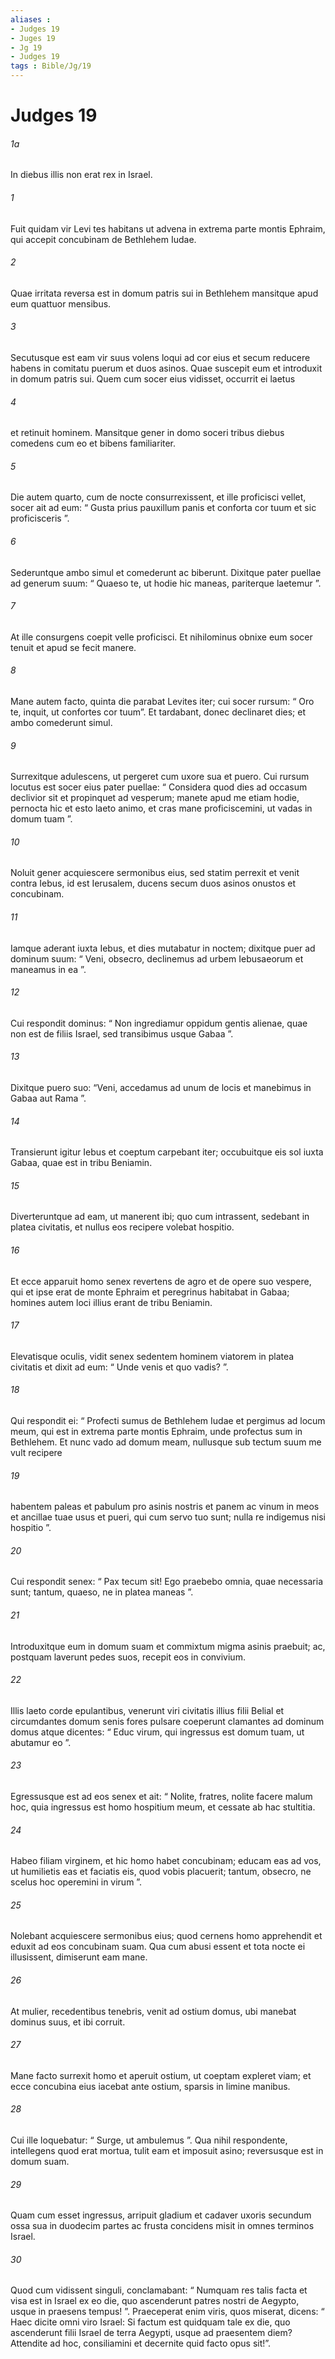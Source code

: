 ```yaml
---
aliases : 
- Judges 19
- Juges 19
- Jg 19
- Judges 19
tags : Bible/Jg/19
---
```


# Judges 19

###### 1a
In diebus illis non erat rex in Israel. 
###### 1
Fuit quidam vir Levi tes habitans ut advena in extrema parte montis Ephraim, qui accepit concubinam de Bethlehem Iudae. 
###### 2
Quae irritata reversa est in domum patris sui in Bethlehem mansitque apud eum quattuor mensibus. 
###### 3
Secutusque est eam vir suus volens loqui ad cor eius et secum reducere habens in comitatu puerum et duos asinos. Quae suscepit eum et introduxit in domum patris sui. Quem cum socer eius vidisset, occurrit ei laetus 
###### 4
et retinuit hominem. Mansitque gener in domo soceri tribus diebus comedens cum eo et bibens familiariter. 
###### 5
Die autem quarto, cum de nocte consurrexissent, et ille proficisci vellet, socer ait ad eum: “ Gusta prius pauxillum panis et conforta cor tuum et sic proficisceris ”. 
###### 6
Sederuntque ambo simul et comederunt ac biberunt. Dixitque pater puellae ad generum suum: “ Quaeso te, ut hodie hic maneas, pariterque laetemur ”. 
###### 7
At ille consurgens coepit velle proficisci. Et nihilominus obnixe eum socer tenuit et apud se fecit manere. 
###### 8
Mane autem facto, quinta die parabat Levites iter; cui socer rursum: “ Oro te, inquit, ut confortes cor tuum”. Et tardabant, donec declinaret dies; et ambo comederunt simul. 
###### 9
Surrexitque adulescens, ut pergeret cum uxore sua et puero. Cui rursum locutus est socer eius pater puellae: “ Considera quod dies ad occasum declivior sit et propinquet ad vesperum; manete apud me etiam hodie, pernocta hic et esto laeto animo, et cras mane proficiscemini, ut vadas in domum tuam ”.
###### 10
Noluit gener acquiescere sermonibus eius, sed statim perrexit et venit contra Iebus, id est Ierusalem, ducens secum duos asinos onustos et concubinam. 
###### 11
Iamque aderant iuxta Iebus, et dies mutabatur in noctem; dixitque puer ad dominum suum: “ Veni, obsecro, declinemus ad urbem Iebusaeorum et maneamus in ea ”. 
###### 12
Cui respondit dominus: “ Non ingrediamur oppidum gentis alienae, quae non est de filiis Israel, sed transibimus usque Gabaa ”. 
###### 13
Dixitque puero suo: “Veni, accedamus ad unum de locis et manebimus in Gabaa aut Rama ”.
###### 14
Transierunt igitur Iebus et coeptum carpebant iter; occubuitque eis sol iuxta Gabaa, quae est in tribu Beniamin. 
###### 15
Diverteruntque ad eam, ut manerent ibi; quo cum intrassent, sedebant in platea civitatis, et nullus eos recipere volebat hospitio. 
###### 16
Et ecce apparuit homo senex revertens de agro et de opere suo vespere, qui et ipse erat de monte Ephraim et peregrinus habitabat in Gabaa; homines autem loci illius erant de tribu Beniamin. 
###### 17
Elevatisque oculis, vidit senex sedentem hominem viatorem in platea civitatis et dixit ad eum: “ Unde venis et quo vadis? ”. 
###### 18
Qui respondit ei: “ Profecti sumus de Bethlehem Iudae et pergimus ad locum meum, qui est in extrema parte montis Ephraim, unde profectus sum in Bethlehem. Et nunc vado ad domum meam, nullusque sub tectum suum me vult recipere 
###### 19
habentem paleas et pabulum pro asinis nostris et panem ac vinum in meos et ancillae tuae usus et pueri, qui cum servo tuo sunt; nulla re indigemus nisi hospitio ”. 
###### 20
Cui respondit senex: “ Pax tecum sit! Ego praebebo omnia, quae necessaria sunt; tantum, quaeso, ne in platea maneas ”. 
###### 21
Introduxitque eum in domum suam et commixtum migma asinis praebuit; ac, postquam laverunt pedes suos, recepit eos in convivium.
###### 22
Illis laeto corde epulantibus, venerunt viri civitatis illius filii Belial et circumdantes domum senis fores pulsare coeperunt clamantes ad dominum domus atque dicentes: “ Educ virum, qui ingressus est domum tuam, ut abutamur eo ”. 
###### 23
Egressusque est ad eos senex et ait: “ Nolite, fratres, nolite facere malum hoc, quia ingressus est homo hospitium meum, et cessate ab hac stultitia. 
###### 24
Habeo filiam virginem, et hic homo habet concubinam; educam eas ad vos, ut humilietis eas et faciatis eis, quod vobis placuerit; tantum, obsecro, ne scelus hoc operemini in virum ”. 
###### 25
Nolebant acquiescere sermonibus eius; quod cernens homo apprehendit et eduxit ad eos concubinam suam. Qua cum abusi essent et tota nocte ei illusissent, dimiserunt eam mane. 
###### 26
At mulier, recedentibus tenebris, venit ad ostium domus, ubi manebat dominus suus, et ibi corruit. 
###### 27
Mane facto surrexit homo et aperuit ostium, ut coeptam expleret viam; et ecce concubina eius iacebat ante ostium, sparsis in limine manibus. 
###### 28
Cui ille loquebatur: “ Surge, ut ambulemus ”. Qua nihil respondente, intellegens quod erat mortua, tulit eam et imposuit asino; reversusque est in domum suam. 
###### 29
Quam cum esset ingressus, arripuit gladium et cadaver uxoris secundum ossa sua in duodecim partes ac frusta concidens misit in omnes terminos Israel. 
###### 30
Quod cum vidissent singuli, conclamabant: “ Numquam res talis facta et visa est in Israel ex eo die, quo ascenderunt patres nostri de Aegypto, usque in praesens tempus! ”. Praeceperat enim viris, quos miserat, dicens: “ Haec dicite omni viro Israel: Si factum est quidquam tale ex die, quo ascenderunt filii Israel de terra Aegypti, usque ad praesentem diem? Attendite ad hoc, consiliamini et decernite quid facto opus sit!”.
